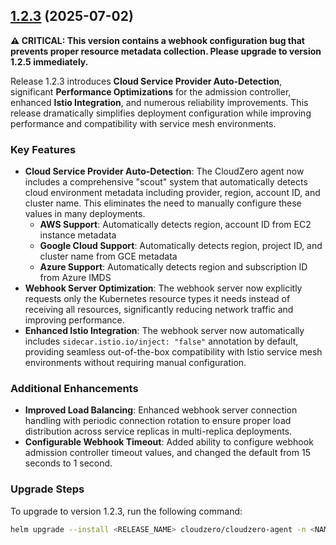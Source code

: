 ## [1.2.3](https://github.com/Cloudzero/cloudzero-agent/compare/v1.2.2...v1.2.3) (2025-07-02)

**⚠️ CRITICAL: This version contains a webhook configuration bug that prevents proper resource metadata collection. Please upgrade to version 1.2.5 immediately.**

Release 1.2.3 introduces **Cloud Service Provider Auto-Detection**, significant **Performance Optimizations** for the admission controller, enhanced **Istio Integration**, and numerous reliability improvements. This release dramatically simplifies deployment configuration while improving performance and compatibility with service mesh environments.

### Key Features

- **Cloud Service Provider Auto-Detection**: The CloudZero agent now includes a comprehensive "scout" system that automatically detects cloud environment metadata including provider, region, account ID, and cluster name. This eliminates the need to manually configure these values in many deployments.
  - **AWS Support**: Automatically detects region, account ID from EC2 instance metadata
  - **Google Cloud Support**: Automatically detects region, project ID, and cluster name from GCE metadata
  - **Azure Support**: Automatically detects region and subscription ID from Azure IMDS
- **Webhook Server Optimization**: The webhook server now explicitly requests only the Kubernetes resource types it needs instead of receiving all resources, significantly reducing network traffic and improving performance.
- **Enhanced Istio Integration**: The webhook server now automatically includes `sidecar.istio.io/inject: "false"` annotation by default, providing seamless out-of-the-box compatibility with Istio service mesh environments without requiring manual configuration.

### Additional Enhancements

- **Improved Load Balancing**: Enhanced webhook server connection handling with periodic connection rotation to ensure proper load distribution across service replicas in multi-replica deployments.
- **Configurable Webhook Timeout**: Added ability to configure webhook admission controller timeout values, and changed the default from 15 seconds to 1 second.

### Upgrade Steps

To upgrade to version 1.2.3, run the following command:

```sh
helm upgrade --install <RELEASE_NAME> cloudzero/cloudzero-agent -n <NAMESPACE> --create-namespace -f configuration.example.yaml --version 1.2.3
```
